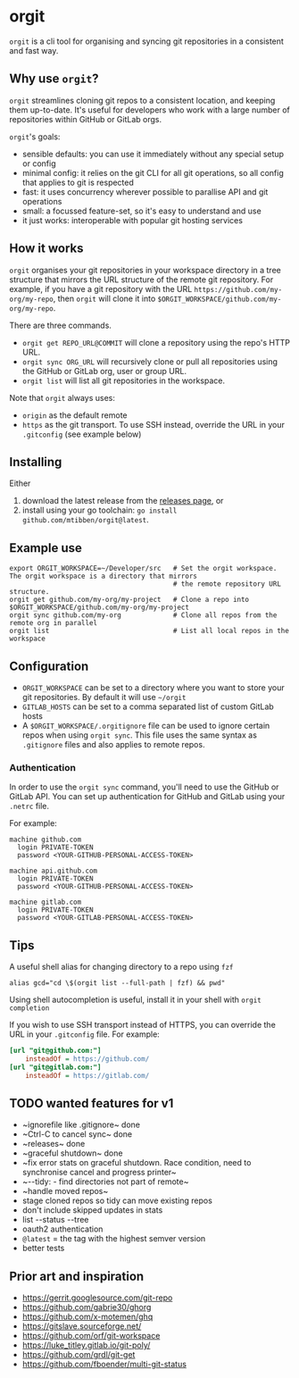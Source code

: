 # orgit

`orgit` is a cli tool for organising and syncing git repositories in a consistent and fast way.


## Why use `orgit`?

`orgit` streamlines cloning git repos to a consistent location, and keeping them up-to-date. It's useful for developers who work with a large number of repositories within GitHub or GitLab orgs.

`orgit`'s goals:
  * sensible defaults: you can use it immediately without any special setup or config
  * minimal config: it relies on the git CLI for all git operations, so all config that applies to git is respected
  * fast: it uses concurrency wherever possible to parallise API and git operations
  * small: a focussed feature-set, so it's easy to understand and use
  * it just works: interoperable with popular git hosting services


## How it works

`orgit` organises your git repositories in your workspace directory in a tree structure that mirrors the URL structure of the remote git repository. For example, if you have a git repository with the URL `https://github.com/my-org/my-repo`, then `orgit` will clone it into `$ORGIT_WORKSPACE/github.com/my-org/my-repo`.

There are three commands.
- `orgit get REPO_URL@COMMIT` will clone a repository using the repo's HTTP URL.
- `orgit sync ORG_URL` will recursively clone or pull all repositories using the GitHub or GitLab org, user or group URL.
- `orgit list` will list all git repositories in the workspace.

Note that `orgit` always uses:
 - `origin` as the default remote
 - `https` as the git transport. To use SSH instead, override the URL in your `.gitconfig` (see example below)

## Installing

Either
 1. download the latest release from the [releases page](https://github.com/mtibben/orgit/releases), or
 2. install using your go toolchain: `go install github.com/mtibben/orgit@latest`.


## Example use

```shell
export ORGIT_WORKSPACE=~/Developer/src   # Set the orgit workspace. The orgit workspace is a directory that mirrors
                                         # the remote repository URL structure.
orgit get github.com/my-org/my-project   # Clone a repo into $ORGIT_WORKSPACE/github.com/my-org/my-project
orgit sync github.com/my-org             # Clone all repos from the remote org in parallel
orgit list                               # List all local repos in the workspace
```


## Configuration

- `ORGIT_WORKSPACE` can be set to a directory where you want to store your git repositories. By default it will use `~/orgit`
- `GITLAB_HOSTS` can be set to a comma separated list of custom GitLab hosts
- A `$ORGIT_WORKSPACE/.orgitignore` file can be used to ignore certain repos when using `orgit sync`. This file uses the same syntax as `.gitignore` files and also applies to remote repos.

### Authentication

In order to use the `orgit sync` command, you'll need to use the GitHub or GitLab API. You can set up authentication for GitHub and GitLab using your `.netrc` file.

For example:
```
machine github.com
  login PRIVATE-TOKEN
  password <YOUR-GITHUB-PERSONAL-ACCESS-TOKEN>

machine api.github.com
  login PRIVATE-TOKEN
  password <YOUR-GITHUB-PERSONAL-ACCESS-TOKEN>

machine gitlab.com
  login PRIVATE-TOKEN
  password <YOUR-GITLAB-PERSONAL-ACCESS-TOKEN>
```


## Tips

A useful shell alias for changing directory to a repo using `fzf`
```shell
alias gcd="cd \$(orgit list --full-path | fzf) && pwd"
```

Using shell autocompletion is useful, install it in your shell with `orgit completion`

If you wish to use SSH transport instead of HTTPS, you can override the URL in your `.gitconfig` file. For example:
```ini
[url "git@github.com:"]
	insteadOf = https://github.com/
[url "git@gitlab.com:"]
	insteadOf = https://gitlab.com/
```


## TODO wanted features for v1
 - ~ignorefile like .gitignore~ done
 - ~Ctrl-C to cancel sync~ done
 - ~releases~ done
 - ~graceful shutdown~ done
 - ~fix error stats on graceful shutdown. Race condition, need to synchronise cancel and progress printer~
 - ~--tidy: - find directories not part of remote~
 - ~handle moved repos~
 - stage cloned repos so tidy can move existing repos
 - don't include skipped updates in stats
 - list --status --tree
 - oauth2 authentication
 - `@latest` = the tag with the highest semver version
 - better tests

## Prior art and inspiration
 - https://gerrit.googlesource.com/git-repo
 - https://github.com/gabrie30/ghorg
 - https://github.com/x-motemen/ghq
 - https://gitslave.sourceforge.net/
 - https://github.com/orf/git-workspace
 - https://luke_titley.gitlab.io/git-poly/
 - https://github.com/grdl/git-get
 - https://github.com/fboender/multi-git-status
